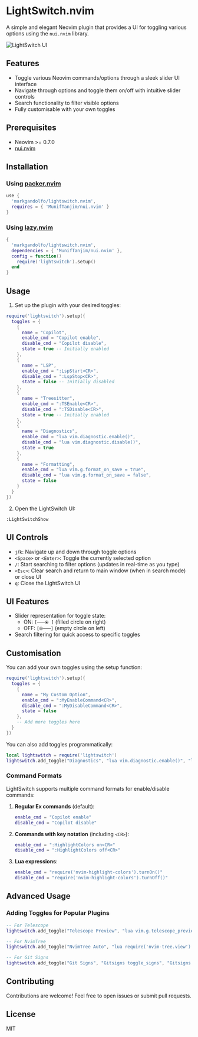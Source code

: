 # LightSwitch.nvim

A simple and elegant Neovim plugin that provides a UI for toggling various options using the `nui.nvim` library.

![LightSwitch UI](https://example.com/lightswitch-screenshot.png)

## Features

- Toggle various Neovim commands/options through a sleek slider UI interface
- Navigate through options and toggle them on/off with intuitive slider controls
- Search functionality to filter visible options
- Fully customisable with your own toggles

## Prerequisites

- Neovim >= 0.7.0
- [nui.nvim](https://github.com/MunifTanjim/nui.nvim)

## Installation

### Using [packer.nvim](https://github.com/wbthomason/packer.nvim)

```lua
use {
  'markgandolfo/lightswitch.nvim',
  requires = { 'MunifTanjim/nui.nvim' }
}
```

### Using [lazy.nvim](https://github.com/folke/lazy.nvim)

```lua
{
  'markgandolfo/lightswitch.nvim',
  dependencies = { 'MunifTanjim/nui.nvim' },
  config = function()
    require('lightswitch').setup()
  end
}
```

## Usage

1. Set up the plugin with your desired toggles:

```lua
require('lightswitch').setup({
  toggles = {
    {
      name = "Copilot",
      enable_cmd = "Copilot enable",
      disable_cmd = "Copilot disable",
      state = true -- Initially enabled
    },
    {
      name = "LSP",
      enable_cmd = ":LspStart<CR>",
      disable_cmd = ":LspStop<CR>",
      state = false -- Initially disabled
    },
    {
      name = "Treesitter",
      enable_cmd = ":TSEnable<CR>",
      disable_cmd = ":TSDisable<CR>",
      state = true -- Initially enabled
    },
    {
      name = "Diagnostics",
      enable_cmd = "lua vim.diagnostic.enable()",
      disable_cmd = "lua vim.diagnostic.disable()",
      state = true
    },
    {
      name = "Formatting",
      enable_cmd = "lua vim.g.format_on_save = true",
      disable_cmd = "lua vim.g.format_on_save = false",
      state = false
    }
  }
})
```


2. Open the LightSwitch UI:

```
:LightSwitchShow
```

## UI Controls

- `j`/`k`: Navigate up and down through toggle options
- `<Space>` or `<Enter>`: Toggle the currently selected option
- `/`: Start searching to filter options (updates in real-time as you type)
- `<Esc>`: Clear search and return to main window (when in search mode) or close UI
- `q`: Close the LightSwitch UI

## UI Features

- Slider representation for toggle state:
  - ON: `[───⦿ ]` (filled circle on right)
  - OFF: `[⦾───]` (empty circle on left)
- Search filtering for quick access to specific toggles

## Customisation

You can add your own toggles using the setup function:

```lua
require('lightswitch').setup({
  toggles = {
    {
      name = "My Custom Option",
      enable_cmd = ":MyEnableCommand<CR>",
      disable_cmd = ":MyDisableCommand<CR>",
      state = false
    },
    -- Add more toggles here
  }
})
```

You can also add toggles programmatically:

```lua
local lightswitch = require('lightswitch')
lightswitch.add_toggle("Diagnostics", "lua vim.diagnostic.enable()", "lua vim.diagnostic.disable()", true)
```

### Command Formats

LightSwitch supports multiple command formats for enable/disable commands:

1. **Regular Ex commands** (default):
   ```lua
   enable_cmd = "Copilot enable"
   disable_cmd = "Copilot disable"
   ```

2. **Commands with key notation** (including `<CR>`):
   ```lua
   enable_cmd = ":HighlightColors on<CR>"
   disable_cmd = ":HighlightColors off<CR>"
   ```

3. **Lua expressions**:
   ```lua
   enable_cmd = "require('nvim-highlight-colors').turnOn()"
   disable_cmd = "require('nvim-highlight-colors').turnOff()"
   ```

## Advanced Usage

### Adding Toggles for Popular Plugins

```lua
-- For Telescope
lightswitch.add_toggle("Telescope Preview", "lua vim.g.telescope_preview = true", "lua vim.g.telescope_preview = false", true)

-- For NvimTree
lightswitch.add_toggle("NvimTree Auto", "lua require('nvim-tree.view').View.float.enable()", "lua require('nvim-tree.view').View.float.disable()", false)

-- For Git Signs
lightswitch.add_toggle("Git Signs", "Gitsigns toggle_signs", "Gitsigns toggle_signs", true)
```

## Contributing

Contributions are welcome! Feel free to open issues or submit pull requests.

## License

MIT

